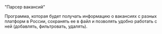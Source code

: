 "Парсер вакансий"<aside>
Программa, которая будет получать информацию о вакансиях с 
разных платформ в России, сохранять ее в файл и позволять удобно 
работать с ней (добавлять, фильтровать, удалять).
